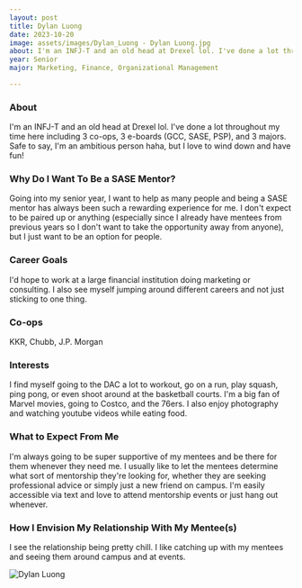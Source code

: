 ```yaml
---
layout: post
title: Dylan Luong 
date: 2023-10-20
image: assets/images/Dylan_Luong - Dylan Luong.jpg
about: I'm an INFJ-T and an old head at Drexel lol. I've done a lot throughout my time here including 3 co-ops, 3 e-boards (GCC, SASE, PSP), and 3 majors. Safe to say, I'm an ambitious person haha, but I love to wind down and have fun!
year: Senior
major: Marketing, Finance, Organizational Management

---
```


### About

I'm an INFJ-T and an old head at Drexel lol. I've done a lot throughout my time here including 3 co-ops, 3 e-boards (GCC, SASE, PSP), and 3 majors. Safe to say, I'm an ambitious person haha, but I love to wind down and have fun!

### Why Do I Want To Be a SASE Mentor?

Going into my senior year, I want to help as many people and being a SASE mentor has always been such a rewarding experience for me. I don't expect to be paired up or anything (especially since I already have mentees from previous years so I don't want to take the opportunity away from anyone), but I just want to be an option for people.

### Career Goals

I'd hope to work at a large financial institution doing marketing or consulting. I also see myself jumping around different careers and not just sticking to one thing. 

### Co-ops

KKR, Chubb, J.P. Morgan

### Interests

I find myself going to the DAC a lot to workout, go on a run, play squash, ping pong, or even shoot around at the basketball courts. I'm a big fan of Marvel movies, going to Costco, and the 76ers. I also enjoy photography and watching youtube videos while eating food.

### What to Expect From Me

I'm always going to be super supportive of my mentees and be there for them whenever they need me. I usually like to let the mentees determine what sort of mentorship they're looking for, whether they are seeking professional advice or simply just a new friend on campus. I'm easily accessible via text and love to attend mentorship events or just hang out whenever. 

### How I Envision My Relationship With My Mentee(s) 

I see the relationship being pretty chill. I like catching up with my mentees and seeing them around campus and at events. 

<div class="text-center my-5">
    <img src="https://sase-drexel.github.io/mentorship-2023/assets/images/Dylan_Luong - Dylan Luong.jpg" alt="Dylan Luong" class="rounded post-img" />
</div>
